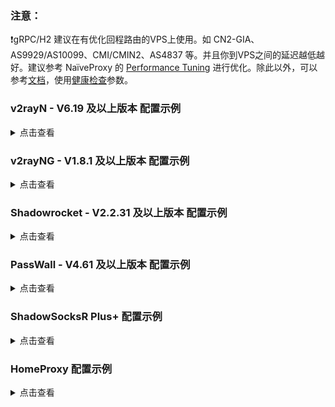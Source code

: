 ### 注意：

:exclamation:gRPC/H2 建议在有优化回程路由的VPS上使用。如 CN2-GIA、AS9929/AS10099、CMI/CMIN2、AS4837 等。并且你到VPS之间的延迟越低越好。建议参考 NaïveProxy 的 [Performance Tuning](https://github.com/klzgrad/naiveproxy/wiki/Performance-Tuning) 进行优化。除此以外，可以参考[文档](https://xtls.github.io/Xray-docs-next/config/transports/grpc.html#grpcobject)，使用[健康检查](https://github.com/chika0801/Xray-examples/blob/main/VLESS-gRPC-uTLS-REALITY/config_client.json#L67)参数。

### v2rayN - V6.19 及以上版本 配置示例

<details><summary>点击查看</summary><br>

| 名称 | 值 |
| :--- | :--- |
| 地址 | 服务端的 IP |
| 端口 | 443 |
| 用户ID | chika |
| 流控 | 留空 |
| 加密方式 | none |
| 传输协议 | grpc |
|  | multi |
| 伪装域名 | 留空 |
| 路径 | lovelive |
| 传输层安全 | reality |
| SNI | `www.lovelive-anime.jp` |
| Fingerprint | chrome |
| PublicKey | Z84J2IelR9ch3k8VtlVhhs5ycBUlXA7wHBWcBrjqnAw |
| ShortId | 6ba85179e30d4fc2 |
| SpiderX | 留空 |

</details>

### v2rayNG - V1.8.1 及以上版本 配置示例

<details><summary>点击查看</summary><br>

| 名称 | 值 |
| :--- | :--- |
| 地址 | 服务端的 IP |
| 端口 | 443 |
| 用户ID | chika |
| 流控 | 留空 |
| 加密方式 | none |
| 传输协议 | grpc |
| gRPC 传输模式 | multi |
| 伪装域名 | 留空 |
| path | lovelive |
| 传输层安全 | reality |
| SNI | `www.lovelive-anime.jp` |
| Fingerprint | chrome |
| PublicKey | Z84J2IelR9ch3k8VtlVhhs5ycBUlXA7wHBWcBrjqnAw |
| ShortID | 6ba85179e30d4fc2 |
| SpiderX | 留空 |

</details>

### Shadowrocket - V2.2.31 及以上版本 配置示例

<details><summary>点击查看</summary><br>

| 名称 | 值 |
| :--- | :--- |
| 类型 | VLESS |
| 地址 | 服务端的 IP |
| 端口 | 443 |
| UUID | chika |
| TLS | 选上 |
| XTLS | none |
| 允许不安全 | 不选 |
| SNI | `www.lovelive-anime.jp` |
| ALPN | 留空 |
| 公钥 | Z84J2IelR9ch3k8VtlVhhs5ycBUlXA7wHBWcBrjqnAw |
| 短 ID | 6ba85179e30d4fc2 |
| 传输方式 |  |
| 名称 | grpc |
| Host | 留空 |
| 服务名称 | lovelive |
| 多路复用 | 不选 |
| TCP 快速打开 | 不选 |
| UDP 转发 | 选上 |
| 代理通过 | 不选 |

</details>

### PassWall - V4.61 及以上版本 配置示例

<details><summary>点击查看</summary><br>

| 名称 | 值 |
| :--- | :--- |
| 类型 | Xray |
| 传输协议 | VLESS |
| 地址（支持域名） | 服务端的 IP |
| 端口 | 443 |
| 加密方式 | none |
| ID | chika |
| TLS | 勾上 |
| flow | 停用 |
| REALITY | 勾上 |
| 域名 | `www.lovelive-anime.jp` |
| 公钥 | Z84J2IelR9ch3k8VtlVhhs5ycBUlXA7wHBWcBrjqnAw |
| Short Id | 6ba85179e30d4fc2 |
| Spider X | 留空 |
| 指纹伪造 | chrome |
| 传输协议 | gRPC |
| ServiceName | lovelive |
| gRPC 传输模式 | multi |
| 健康检查 | 不勾 |
| 初始窗口大小 | 0 |
| MUX | 不勾 |

</details>

### ShadowSocksR Plus+ 配置示例

<details><summary>点击查看</summary><br>

| 名称 | 值 |
| :--- | :--- |
| 服务器节点类型 | V2Ray/Xray |
| V2Ray/XRay 协议 | VLESS |
| 服务器地址 | 服务端的 IP |
| 端口 | 443 |
| Vmess/VLESS ID (UUID) | chika |
| VLESS 加密 | none |
| 传输协议 | gRPC |
| gRPC 服务名称 | lovelive |
| gRPC 模式 | Multi |
| 初始窗口大小 | 0 |
| H2/gRPC 健康检查 | 不勾 |
| TLS | 不勾 |
| REALITY | 勾上 |
| Public key | Z84J2IelR9ch3k8VtlVhhs5ycBUlXA7wHBWcBrjqnAw |
| Short ID | 6ba85179e30d4fc2 |
| spiderX | 留空 |
| 指纹伪造 | chrome |
| TLS 主机名 | `www.lovelive-anime.jp` |
| Mux | 不勾 |
| 启用自动切换 | 不勾 |
| 本地端口 | 1234 |

</details>

### HomeProxy 配置示例

<details><summary>点击查看</summary><br>

| 名称 | 值 |
| :--- | :--- |
| 类型 | VLESS |
| 地址 | 服务端的 IP |
| 端口 | 443 |
| UUID | chika |
| 流控 | 无 |
| 传输层 | gRPC |
| gRPC 服务名称 | lovelive |
| 空闲超时 | 留空 |
| Ping 超时 | 留空 |
| 数据包编码 | Xudp (Xray-core) |
| 多路复用 | 不勾 |
| TLS | 勾上 |
| TLS SNI | `www.lovelive-anime.jp` |
| TLS ALPN | 留空 |
| 允许不安全连接 | 不勾 |
| 最低 TLS 版本 | 默认 |
| 最大 TLS 版本 | 默认 |
| 密码套件 | --请选择-- |
| 追加自签名证书 | 不勾 |
| uTLS 指纹 | Chrome |
| REALITY | 勾上 |
| REALITY 公钥 | Z84J2IelR9ch3k8VtlVhhs5ycBUlXA7wHBWcBrjqnAw |
| REALITY 标识符 | 6ba85179e30d4fc2 |
| TCP 快速打开 | 不勾 |
| 多路径 TCP（MPTCP） | 不勾 |
| UDP 分片 | 不勾 |

</details>
